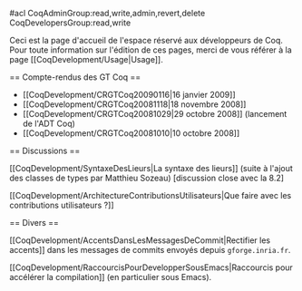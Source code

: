 #acl CoqAdminGroup:read,write,admin,revert,delete CoqDevelopersGroup:read,write

Ceci est la page d'accueil de l'espace réservé aux développeurs de Coq. Pour toute information sur l'édition de ces pages, merci de vous référer à la page 
[[CoqDevelopment/Usage|Usage]].

== Compte-rendus des GT Coq ==

 * [[CoqDevelopment/CRGTCoq20090116|16 janvier 2009]] 
 * [[CoqDevelopment/CRGTCoq20081118|18 novembre 2008]]
 * [[CoqDevelopment/CRGTCoq20081029|29 octobre 2008]] (lancement de l'ADT Coq)
 * [[CoqDevelopment/CRGTCoq20081010|10 octobre 2008]]

== Discussions ==

[[CoqDevelopment/SyntaxeDesLieurs|La syntaxe des lieurs]] (suite à l'ajout des classes de types par Matthieu Sozeau) [discussion close avec la 8.2]

[[CoqDevelopment/ArchitectureContributionsUtilisateurs|Que faire avec les contributions utilisateurs ?]]

== Divers ==

[[CoqDevelopment/AccentsDansLesMessagesDeCommit|Rectifier les accents]] dans les messages de commits envoyés depuis `gforge.inria.fr`.

[[CoqDevelopment/RaccourcisPourDevelopperSousEmacs|Raccourcis pour accélérer la compilation]] (en particulier sous Emacs).
